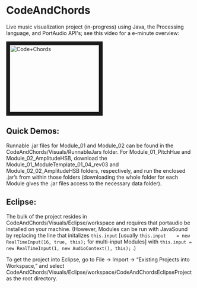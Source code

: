 # CodeAndChords

Live music visualization project (in-progress) using Java, the Processing language, and PortAudio API's;
see this video for a e-minute overview:

<a href="http://www.youtube.com/watch?feature=player_embedded&v=Y1x6bk8nvog/
" target="_blank"><img src="http://img.youtube.com/vi/Y1x6bk8nvog/0.jpg" 
alt="Code+Chords" width="240" height="180" border="10" /></a>

## Quick Demos:
Runnable .jar files for Module_01 and Module_02 can be found in the CodeAndChords/Visuals/RunnableJars folder.  For Module_01_PitchHue and Module_02_AmplitudeHSB, download the Module_01_ModuleTemplate_01_04_rev03 and Module_02_02_AmplitudeHSB folders, respectively, and run the enclosed .jar’s from within those folders (downloading the whole folder for each Module gives the .jar files access to the necessary data folder).

## Eclipse:
The bulk of the project resides in CodeAndChords/Visuals/Eclipse/workspace and requires that  portaudio be installed on your machine.  (However, Modules can be run with JavaSound by replacing the line that initalizes `this.input` [usually ```this.input	= new RealTimeInput(16, true, this);``` for multi-input Modules] with ```this.input	= new RealTimeInput(1, new AudioContext(), this);``` .)

To get the project into Eclipse, go to File -> Import -> “Existing Projects into Workspace,” and select CodeAndChords/Visuals/Eclipse/workspace/CodeAndChordsEclipseProject as the root directory.
